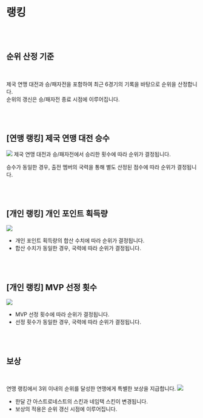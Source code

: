 # 랭킹

<br>
<br>

## 순위 산정 기준

<br>

제국 연맹 대전과 승/패자전을 포함하여 최근 6경기의 기록을 바탕으로 순위을 산정합니다.<br>
순위의 갱신은 승/패자전 종료 시점에 이루어집니다.

<br>
<br>

## [연맹 랭킹] 제국 연맹 대전 승수

![](https://astrokings.s3.ap-northeast-2.amazonaws.com/html/img/help/1808_01.png)
제국 연맹 대전과 승/패자전에서 승리한 횟수에 따라 순위가 결정됩니다.

승수가 동일한 경우, 출전 멤버의 국력을 통해 별도 산정된 점수에 따라 순위가 결정됩니다.

<br>
<br>

## [개인 랭킹] 개인 포인트 획득량

![](https://astrokings.s3.ap-northeast-2.amazonaws.com/html/img/help/1808_02.png)
- 개인 포인트 획득량의 합산 수치에 따라 순위가 결정됩니다.<br>
- 합산 수치가 동일한 경우, 국력에 따라 순위가 결정됩니다.

<br>
<br>

## [개인 랭킹] MVP 선정 횟수

![](https://astrokings.s3.ap-northeast-2.amazonaws.com/html/img/help/1808_03.png)
- MVP 선정 횟수에 따라 순위가 결정됩니다.<br>
- 선정 횟수가 동일한 경우, 국력에 따라 순위가 결정됩니다.

<br>
<br>

## 보상

<br>

연맹 랭킹에서 3위 이내의 순위를 달성한 연맹에게 특별한 보상을 지급합니다.
![](https://astrokings.s3.ap-northeast-2.amazonaws.com/html/img/help/1808_04.png)
- 한달 간 아스트로네스트의 스킨과 네임택 스킨이 변경됩니다.
- 보상의 적용은 순위 갱신 시점에 이루어집니다.
